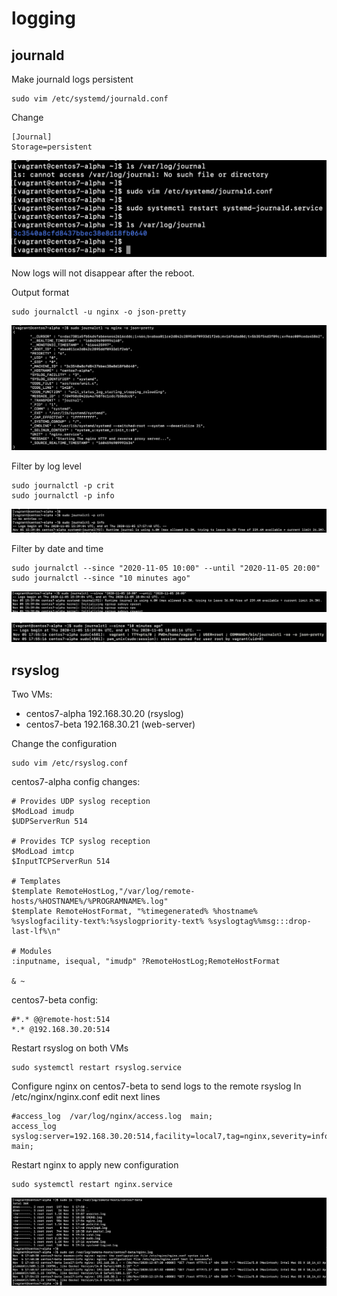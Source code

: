 # logging

## journald
Make journald logs persistent

```
sudo vim /etc/systemd/journald.conf
```
Change
```
[Journal]
Storage=persistent
```

![journald-persistent](screenshots/screenshot-journald-persistent.png)

Now logs will not disappear after the reboot.


Output format
```
sudo journalctl -u nginx -o json-pretty
```

![journald-json](screenshots/screenshot-journald-json.png)


Filter by log level
```
sudo journalctl -p crit
sudo journalctl -p info
```

![journald-level](screenshots/screenshot-journald-level.png)


Filter by date and time
```
sudo journalctl --since "2020-11-05 10:00" --until "2020-11-05 20:00"
sudo journalctl --since "10 minutes ago"
```

![journald-filter-date](screenshots/screenshot-journald-filter-date.png)

![journald-filter-ago](screenshots/screenshot-journald-filter-ago.png)


## rsyslog

Two VMs:
* centos7-alpha 192.168.30.20 (rsyslog)
* centos7-beta  192.168.30.21 (web-server)

Change the configuration

```
sudo vim /etc/rsyslog.conf 
```

centos7-alpha config changes:
```
# Provides UDP syslog reception
$ModLoad imudp
$UDPServerRun 514

# Provides TCP syslog reception
$ModLoad imtcp
$InputTCPServerRun 514

# Templates
$template RemoteHostLog,"/var/log/remote-hosts/%HOSTNAME%/%PROGRAMNAME%.log"
$template RemoteHostFormat, "%timegenerated% %hostname% %syslogfacility-text%:%syslogpriority-text% %syslogtag%%msg:::drop-last-lf%\n"

# Modules
:inputname, isequal, "imudp" ?RemoteHostLog;RemoteHostFormat

& ~
```

centos7-beta config:
```
#*.* @@remote-host:514
*.* @192.168.30.20:514
```

Restart rsyslog on both VMs
```
sudo systemctl restart rsyslog.service 
```

Configure nginx on centos7-beta to send logs to the remote rsyslog
In /etc/nginx/nginx.conf edit next lines
```
#access_log  /var/log/nginx/access.log  main;
access_log syslog:server=192.168.30.20:514,facility=local7,tag=nginx,severity=info main;
```

Restart nginx to apply new configuration
```
sudo systemctl restart nginx.service 
```

![rsyslog-remote-host](screenshots/screenshot-rsyslog-remote-host.png)

